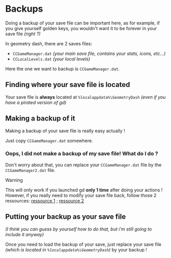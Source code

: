 # Backups

Doing a backup of your save file can be important here, as for example, if you give yourself golden keys, you wouldn't want it to be forever in your save file *(right ?)*

In geometry dash, there are 2 saves files:
- `CCGameManager.dat` *(your main save file, contains your stats, icons, etc...)*
- `CCLocalLevels.dat` *(your local levels)*

Here the one we want to backup is `CCGameManager.dat`.

## Finding where your save file is located

Your save file is **always** located at `%localappdata%\GeometryDash` *(even if you have a pirated version of gd)*

## Making a backup of it

Making a backup of your save file is really easy actually !

Just copy `CCGameManager.dat` somewhere.

### Oops, I did not make a backup of my save file! What do I do ?

Don't worry about that, you can replace your `CCGameManager.dat` file by the `CCGameManager2.dat` file.

> [!WARNING]  
> This will only work if you launched gd **only 1 time** after doing your actions ! However, if you really need to modify your save file back, follow those 2 ressources: [ressource 1](https://wyliemaster.github.io/gddocs/#/topics/localfiles_encrypt_decrypt?id=decryption) ; [ressource 2](https://wyliemaster.github.io/gddocs/#/resources/client/gamesave)

## Putting your backup as your save file

*(I think you can guess by yourself how to do that, but i'm still going to include it anyway)*

Once you need to load the backup of your save, just replace your save file *(which is located in `%localappdata%\GeometryDash`)* by your backup !
